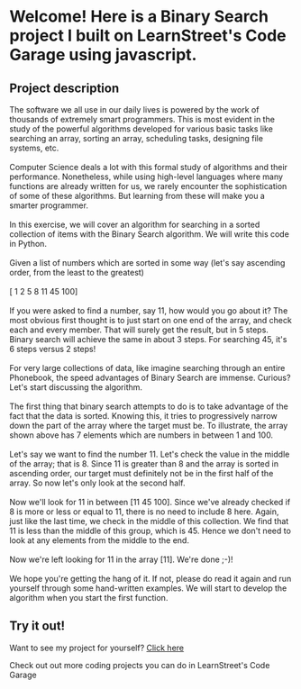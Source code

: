 
Welcome! Here is a Binary Search project I built on LearnStreet's Code Garage using javascript.
===============================================================================================================

Project description
-------------------------

The software we all use in our daily lives is powered by the work of thousands of extremely smart programmers. This is most evident in the study of the powerful algorithms developed for various basic tasks like searching an array, sorting an array, scheduling tasks, designing file systems, etc.<br>
<br>
Computer Science deals a lot with this formal study of algorithms and their performance. Nonetheless, while using high-level languages where many functions are already written for us, we rarely encounter the sophistication of some of these algorithms. But learning from these will make you a smarter programmer. <br>
<br>
In this exercise, we will cover an algorithm for searching in a sorted collection of items with the Binary Search algorithm. We will write this code in Python.<br>
<br>
Given a list of numbers which are sorted in some way (let's say ascending order, from the least to the greatest)<br>
<br>
[ 1 2 5 8 11 45 100]<br>
<br>
If you were asked to find a number, say 11, how would you go about it? The most obvious first thought is to just start on one end of the array, and check each and every member. That will surely get the result, but in 5 steps. Binary search will achieve the same in about 3 steps. For searching 45, it's 6 steps versus 2 steps!<br>
<br>
For very large collections of data, like imagine searching through an entire Phonebook, the speed advantages of Binary Search are immense. Curious? Let's start discussing the algorithm.<br>
<br>
The first thing that binary search attempts to do is to take advantage of the fact that the data is sorted. Knowing this, it tries to progressively narrow down the part of the array where the target must be. To illustrate, the array shown above has 7 elements which are numbers in between 1 and 100.<br>
<br>
Let's say we want to find the number 11. Let's check the value in the middle of the array; that is 8. Since 11 is greater than 8 and the array is sorted in ascending order, our target must definitely not be in the first half of the array. So now let's only look at the second half.<br>
<br>
Now we'll look for 11 in between [11 45 100]. Since we've already checked if 8 is more or less or equal to 11, there is no need to include 8 here. Again, just like the last time, we check in the middle of this collection. We find that 11 is less than the middle of this group, which is 45. Hence we don't need to look at any elements from the middle to the end.<br>
<br>
Now we're left looking for 11 in the array [11].  We're done ;-)!<br>
<br>
We hope you're getting the hang of it. If not, please do read it again and run yourself through some hand-written examples. We will start to develop the algorithm when you start the first function.<br>

Try it out!
--------------

Want to see my project for yourself? [Click here](http://www.learnstreet.com//view_profile/51c89d7576b99c7cca00018f/project)

Check out out more coding projects you can do in LearnStreet's Code Garage
		